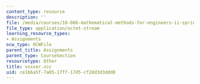 ```yaml
---
content_type: resource
description: ''
file: /media/courses/18-086-mathematical-methods-for-engineers-ii-spring-2006/ce1b6a5f7a0517ff17d5cf28d3d3ddd8_vssver.scc
file_type: application/octet-stream
learning_resource_types:
- Assignments
ocw_type: OCWFile
parent_title: Assignments
parent_type: CourseSection
resourcetype: Other
title: vssver.scc
uid: ce1b6a5f-7a05-17ff-17d5-cf28d3d3ddd8
---
```

